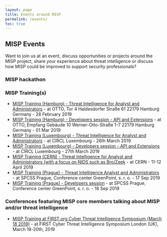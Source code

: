 ```yaml
---
layout: page
title: Events around MISP
permalink: /events/
toc: true
---
```


## MISP Events

Want to join us at an event, discuss opportunities or projects around the MISP project, share your experience about threat intelligence or discuss how MISP could be improved to support security professionals?

### MISP hackathon

### MISP Training(s)

- [MISP Training (Hamburg) - Threat Intelligence for Analyst and Administrators](https://en.xing-events.com/VTLULKF.html) - at OTTO, Tor 4 Haldesdorfer Straße 61 22179 Hamburg Germany - 28 February 2019
- [MISP Training (Hamburg) - Developers session - API and Extensions](https://en.xing-events.com/LSGKQEV.html) - at OTTO, Empfang Gebäude 10 Werner-Otto-Straße 1-7 22179 Hamburg Germany  - 01 Mar 2019
- [MISP Training (Luxembourg) - Threat Intelligence for Analyst and Administrators](https://en.xing-events.com/YXNNPWD) - at CIRCL Luxembourg - 26th March 2019
- [MISP Training (Luxembourg) - Developers session - API and Extensions](https://en.xing-events.com/IHSBNTB) - at CIRCL Luxembourg - 27th March 2019
- [MISP Training (CERN) - Threat Intelligence for Analyst and Administrators (with a focus on NIDS such as Bro/Zeek](https://indico.cern.ch/event/787173/) - at CERN - 11-12 April 2019
- [MISP Training (Prague) - Threat Intelligence Analyst and Administrators ](https://en.xing-events.com/XDMSLUO.html) - at SPCSS Prague, Conference center GreenPoint, s. r. o.  - 17 Sep 2019
- [MISP Training (Prague) - Developers session](https://en.xing-events.com/ULBAHVN.html) - at SPCSS Prague, Conference center GreenPoint, s. r. o.  - 18 Sep 2019 

### Conferences featuring MISP core members talking about MISP and/or threat intelligence

- [MISP Training at FIRST.org Cyber Threat Intelligence Symposium (March 18 2019)](https://www.first.org/events/symposium/london2019/program) - at FIRST Cyber Threat Intelligence Symposium London (UK), March 18-20th, 2019

